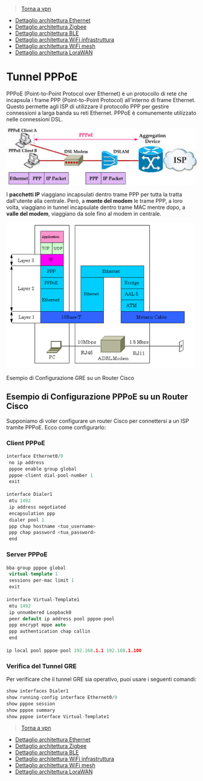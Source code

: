 >[Torna a vpn](ethvpn.md)

- [Dettaglio architettura Ethernet](archeth.md)
- [Dettaglio architettura Zigbee](archzigbee.md)
- [Dettaglio architettura BLE](archble.md)
- [Dettaglio architettura WiFi infrastruttura](archwifi.md)
- [Dettaglio architettura WiFi mesh](archmesh.md) 
- [Dettaglio architettura LoraWAN](lorawanclasses.md) 

# **Tunnel PPPoE** 

PPPoE (Point-to-Point Protocol over Ethernet) è un protocollo di rete che incapsula i frame PPP (Point-to-Point Protocol) all'interno di frame Ethernet. Questo permette agli ISP di utilizzare il protocollo PPP per gestire connessioni a larga banda su reti Ethernet. PPPoE è comunemente utilizzato nelle connessioni DSL. 

<img src="img/ppoeencapsulation.jpeg" alt="alt text" width="600">

I **pacchetti IP** viaggiano incapsulati dentro trame PPP per tutta la tratta dall'utente alla centrale. Però, a **monte del modem** le trame PPP, a loro volta, viaggiano in tunnel incapsulate dentro trame MAC mentre dopo, a **valle del modem**, viaggiano da sole fino al modem in centrale.  

<img src="img/pppoe_architecture.gif" alt="alt text" width="500">

Esempio di Configurazione GRE su un Router Cisco

## **Esempio di Configurazione PPPoE su un Router Cisco**

Supponiamo di voler configurare un router Cisco per connettersi a un ISP tramite PPPoE. Ecco come configurarlo:

### **Client PPPoE**

```C++
interface Ethernet0/0
 no ip address
 pppoe enable group global
 pppoe-client dial-pool-number 1
 exit

interface Dialer1
 mtu 1492
 ip address negotiated
 encapsulation ppp
 dialer pool 1
 ppp chap hostname <tuo_username>
 ppp chap password <tua_password>
 end
```

### **Server PPPoE**

```C++
bba-group pppoe global
 virtual-template 1
 sessions per-mac limit 1
 exit

interface Virtual-Template1
 mtu 1492
 ip unnumbered Loopback0
 peer default ip address pool pppoe-pool
 ppp encrypt mppe auto
 ppp authentication chap callin
 end

ip local pool pppoe-pool 192.168.1.1 192.168.1.100
```

### **Verifica del Tunnel GRE** 

Per verificare che il tunnel GRE sia operativo, puoi usare i seguenti comandi:
```C++
show interfaces Dialer1
show running-config interface Ethernet0/0
show pppoe session
show pppoe summary
show pppoe interface Virtual-Template1
```

>[Torna a vpn](ethvpn.md)

- [Dettaglio architettura Ethernet](archeth.md)
- [Dettaglio architettura Zigbee](archzigbee.md)
- [Dettaglio architettura BLE](archble.md)
- [Dettaglio architettura WiFi infrastruttura](archwifi.md)
- [Dettaglio architettura WiFi mesh](archmesh.md) 
- [Dettaglio architettura LoraWAN](lorawanclasses.md) 



